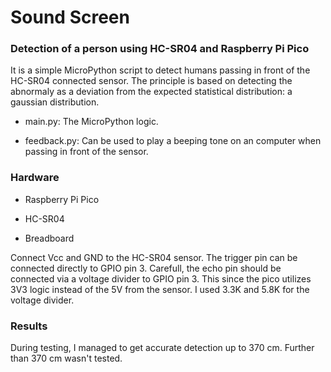# Sound Screen
### Detection of a person using HC-SR04 and Raspberry Pi Pico
It is a simple MicroPython script to detect humans passing in front of the HC-SR04 connected sensor. The principle is based on detecting the abnormaly as a deviation from the expected statistical distribution: a gaussian distribution.

* main.py: The MicroPython logic.

* feedback.py: Can be used to play a beeping tone on an computer when passing in front of the sensor.

### Hardware

* Raspberry Pi Pico

* HC-SR04

* Breadboard

Connect Vcc and GND to the HC-SR04 sensor. The trigger pin can be connected directly to GPIO pin 3. Carefull, the echo pin should be connected via a voltage divider to GPIO pin 3. This since the pico utilizes 3V3 logic instead of the 5V from the sensor. I used 3.3K and 5.8K for the voltage divider.

### Results
During testing, I managed to get accurate detection up to 370 cm. Further than 370 cm wasn't tested.
